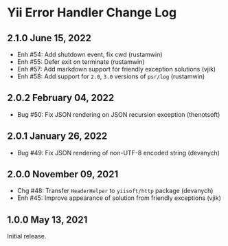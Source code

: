 # Yii Error Handler Change Log

## 2.1.0 June 15, 2022

- Enh #54: Add shutdown event, fix cwd (rustamwin)
- Enh #55: Defer exit on terminate (rustamwin)
- Enh #57: Add markdown support for friendly exception solutions (vjik)
- Enh #58: Add support for `2.0`, `3.0` versions of `psr/log` (rustamwin)

## 2.0.2 February 04, 2022

- Bug #50: Fix JSON rendering on JSON recursion exception (thenotsoft)

## 2.0.1 January 26, 2022

- Bug #49: Fix JSON rendering of non-UTF-8 encoded string (devanych)

## 2.0.0 November 09, 2021

- Chg #48: Transfer `HeaderHelper` to `yiisoft/http` package (devanych)
- Enh #45: Improve appearance of solution from friendly exceptions (vjik)

## 1.0.0 May 13, 2021

Initial release.
